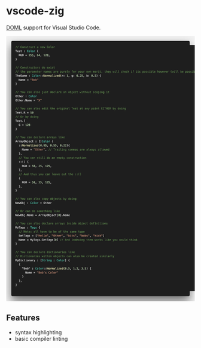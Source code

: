 # vscode-zig

[DOML](https://github.com/DOML-Lang/DOML/) support for Visual Studio Code.

![Syntax Highlighting](./images/example.png)

## Features

- syntax highlighting
- basic compiler linting
